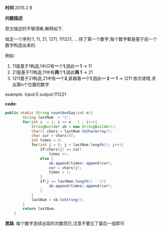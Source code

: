 **时间**:2015.2.9

**问题描述**:

原文描述的不够清晰,解释如下.

给定一个序列:1, 11, 21, 1211, 111221, ... 除了第一个数字,每个数字都是基于前一个数字构造出来的.

例如:
1. 11是基于1构造,1中只有**一**个**1**,因此**一 1** -> 11
2. 21是基于11构造,11中有**两**个**1**,因此**两 1** -> 21
3. 1211基于21构造,21中有**一**个**2**,紧跟着**一**个**1**,因此**一 2 一 1** -> 1211
依次递增,求出第n个位置的数字

example. input:5 output:111221

**code**:
```java
public static String countAndSay(int n){
        String lastNum  = "1";
        for(int i  = 1; i <= n - 1 ; i++){
            StringBuilder sb = new StringBuilder();
            char[] chars = lastNum.toCharArray();
            char cur = chars[0];
            int times = 0;
            for(int j = 0; j < lastNum.length(); j++){
                if(chars[j] == cur)
                    times ++;
                else {
                    sb.append(times).append(cur);
                    cur = chars[j];
                    times = 1;
                }
                if(j == lastNum.length() - 1){
                    sb.append(times).append(cur);
                }
            }
            lastNum = sb.toString();
        }
        return lastNum;
    }
```
**思路**:
每个数字连续出现的次数而已,注意不要忘了最后一组即可
